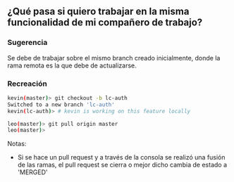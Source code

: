 ## ¿Qué pasa si quiero trabajar en la misma funcionalidad de mi compañero de trabajo?

### Sugerencia

Se debe de trabajar sobre el mismo branch creado inicialmente, donde la rama remota es la que debe de actualizarse.

### Recreación

```bash
kevin(master)> git checkout -b lc-auth
Switched to a new branch 'lc-auth'
kevin(lc-auth)> # kevin is working on this feature locally
```
```bash
leo(master)> git pull origin master
leo(master)> 
```


Notas:

- Si se hace un pull request y a través de la consola se realizó una fusión de las ramas, el pull request se cierra o mejor dicho cambia de estado a 'MERGED'